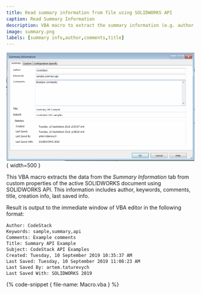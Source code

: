 ```yaml
---
title: Read summary information from file using SOLIDWORKS API
caption: Read Summary Information
description: VBA macro to extract the summary information (e.g. author, keywords, comments, title, creation info etc.) for active SOLIDWORKS file using SOLIDWORKS API
image: summary.png
labels: [summary info,author,comments,title]
---
```

![Summary Information of SOLIDWORKS file](summary.png){ width=500 }

This VBA macro extracts the data from the *Summary Information* tab from custom properties of the active SOLIDWORKS document using SOLIDWORKS API. This information includes author, keywords, comments, title, creation info, last saved info.

Result is output to the immediate window of VBA editor in the following format:

~~~
Author: CodeStack
Keywords: sample,summary,api
Comments: Example comments
Title: Summary API Example
Subject: CodeStack API Examples
Created: Tuesday, 10 September 2019 10:35:37 AM
Last Saved: Tuesday, 10 September 2019 11:08:23 AM
Last Saved By: artem.taturevych
Last Saved With: SOLIDWORKS 2019
~~~

{% code-snippet { file-name: Macro.vba } %}
